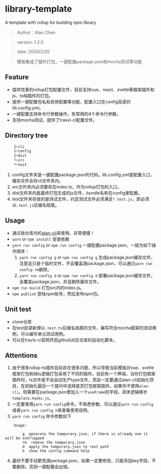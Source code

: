 # library-template
A template with rollup for building npm library
> Author：Alan Chen

> version: 1.2.0

> date: 2020/2/20

> 模板集成了插件打包，一键配置package.json和mocha测试等功能

## Feature
* 提供完善的rollup打包配置文件，目前支持vue、react、svelte等框架插件和js、ts纯插件的打包。
* 提供一键配置包名和具体配置等功能，配置入口在config目录的lib.config.yml。
* 一键配置支持命令行参数操作，有常用的4个命令行参数。
* 支持mocha测试，提供了trasvi-ci配置文件。

## Directory tree
``` bash
    ├─cli
    ├─config
    ├─dist
    └─src
    └─test
```
1. config文件夹是一键配置package.json的代码，lib.config.yml是配置入口，缓存文件会存cli文件夹内。
2. src文件夹内必须要存在index.ts，作为rollup打包的入口。
3. dist文件夹内是最终打包生成的js文件，bundle名称在config里配置。
4. test文件夹存放的是测试文件，约定测试文件必须满足`*.test.js`，即必须以`.test.js`后缀名结尾。

## Usage
* 通过我仓库内的[alan-cli](https://github.com/alanchenchen/alan-cli)来使用，非常便捷！
* `yarn` or `npm install` 安装依赖
* `yarn run config` or `npm run config` 一键配置package.json，一般为如下操作顺序：
    1. `yarn run config g` or `npm run config g` 生成package.json缓存文件，注意这只是个临时文件，不会覆盖源package.json，可以通过`yarn run config rm`删除。
    2. `yarn run config d` or `npm run config d` 部署package.json缓存文件，会覆盖package.json，并且删除缓存文件。
* `npm run build` 打包src内的index.js。
* `npm publish` 登陆npm账号，然后发布npm包。

## Unit test
* clone仓库
* 在test目录新增以`.test.ts`后缀名结尾的文件，编写符合mocha框架的测试用例，可以编写单元测试用例。
* 可以在travis-ci官网开启github对应仓库的自动化脚本。

## Attentions
1. 由于很多rollup-ts插件目前存在很多问题，所以导致当前模版对vue、svelte框架打包和纯ts逻辑打包采用了不同的插件。目前有一个弊端，当你打包框架插件时，ts文件是不会自动生产type文件，而且一定要通过alan-cli初始化项目，在初始化最后一个提问中选择是否打包框架插件。如果你不使用`alan-cli`，则需要在package.json里加入一个`useFrame`的字段，具体逻辑移步`template.hooks.js`。
2. 一定要善用`yarn run config`命令，不熟悉参数，可以通过`yarn run config`或者`yarn run config h`来查看使用说明。
3. `yarn run config` 命令参数如下
``` 
    Usage:

        g  generate the temporary.json, if there is already one it will be overlapped
        rm  remove the temporary.json
        d  apply the temporary.json to root path
        h  show the config command help
```
4. 最好不要手动更改源package.json，如果一定要修改，只能添加key字段，不要删除。否则一键配置会出错。

